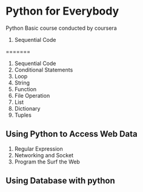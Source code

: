 Python for Everybody
====================
Python Basic course conducted by coursera

 1. Sequential Code

=======

 1. Sequential Code
 2. Conditional Statements
 3. Loop
 4. String
 5. Function
 6. File Operation
 7. List
 8. Dictionary
 9. Tuples

 ## Using Python to Access Web Data

 1. Regular Expression
 2. Networking and Socket
 3. Program the Surf the Web
 
 ## Using Database with python
